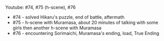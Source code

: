 Youtube: #74, #75 (h-scene), #76

- \#74 - solved Hikaru's puzzle, end of battle, aftermath
- \#75 - h-scene with Muramasa, about 20 minutes of talking with some girls then another h-scene with Muramasa
- \#76 - encountering Sorimaichi, Muramasa's ending, load, True Ending
